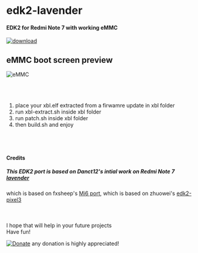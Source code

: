 # edk2-lavender

#### EDK2 for Redmi Note 7 with working eMMC
[![download](https://img.shields.io/github/downloads/serdeliuk/edk2-lavender/total)](https://github.com/serdeliuk/edk2-lavender/releases/download/1/edk2-lavender.zip)

eMMC boot screen preview
---
![eMMC](https://github.com/serdeliuk/edk2-lavender/blob/master/pictures/emmc-efi.boot.jpg)
<br><br><br><br>
1. place your xbl.elf extracted from a firwamre update in xbl folder
2. run xbl-extract.sh inside xbl folder
3. run patch.sh inside xbl folder
4. then build.sh and enjoy
<br><br><br><br>
#### Credits
##### This EDK2 port is based on Danct12's intial work on Redmi Note 7 [lavender](https://github.com/dreemurrs-embedded/edk2-lavender)
which is based on fxsheep's [Mi6 port](https://github.com/fxsheep/edk2-sagit/), which is based on zhuowei's [edk2-pixel3](https://github.com/Pixel3Dev/edk2-pixel3)
<br><br><br><br>
I hope that will help in your future projects<br>
Have fun!

[![Donate](https://img.shields.io/badge/Donate-PayPal-green.svg)](https://paypal.me/serdeliuk) any donation is highly appreciated!
